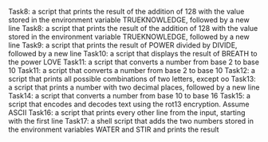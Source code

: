 Task8: a script that prints the result of the addition of 128 with the value stored in the environment variable TRUEKNOWLEDGE, followed by a new line
Task8: a script that prints the result of the addition of 128 with the value stored in the environment variable TRUEKNOWLEDGE, followed by a new line
Task9: a script that prints the result of POWER divided by DIVIDE, followed by a new line
Task10: a script that displays the result of BREATH to the power LOVE
Task11: a script that converts a number from base 2 to base 10
Task11: a script that converts a number from base 2 to base 10
Task12: a script that prints all possible combinations of two letters, except oo
Task13: a script that prints a number with two decimal places, followed by a new line
Task14: a script that converts a number from base 10 to base 16
Task15: a script that encodes and decodes text using the rot13 encryption. Assume ASCII
Task16: a script that prints every other line from the input, starting with the first line
Task17: a shell script that adds the two numbers stored in the environment variables WATER and STIR and prints the result
